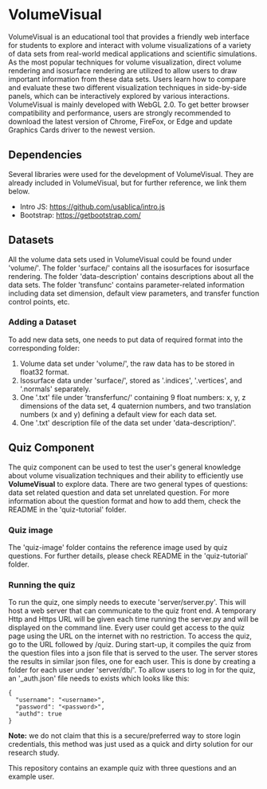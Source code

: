 # VolumeVisual
VolumeVisual is an educational tool that provides a friendly web interface for students to explore and interact with volume visualizations of a variety of data sets from real-world medical applications and scientific simulations. As the most popular techniques for volume visualization, direct volume rendering and isosurface rendering are utilized to allow users to draw important information from these data sets. Users learn how to compare and evaluate these two different visualization techniques in side-by-side panels, which can be interactively explored by various interactions.
VolumeVisual is mainly developed with WebGL 2.0. To get better browser compatibility and performance, users are strongly recommended to download the latest version of Chrome, FireFox, or Edge and update Graphics Cards driver to the newest version.
## Dependencies
Several libraries were used for the development of VolumeVisual.
They are already included in VolumeVisual, but for further reference, we link them below.

* Intro JS: https://github.com/usablica/intro.js
* Bootstrap: https://getbootstrap.com/
## Datasets
All the volume data sets used in VolumeVisual could be found under 'volume/'.
The folder 'surface/' contains all the isosurfaces for isosurface rendering.
The folder 'data-description' contains descriptions about all the data sets.
The folder 'transfunc' contains parameter-related information including data set dimension, default view parameters, and transfer function control points, etc.

### Adding a Dataset
To add new data sets, one needs to put data of required format into the corresponding folder:
1. Volume data set under 'volume/', the raw data has to be stored in float32 format. 
2. Isosurface data under 'surface/', stored as '.indices', '.vertices', and '.normals' separately.
3. One '.txt' file under 'transferfunc/' containing 9 float numbers: x, y, z dimensions of the data set, 4 quaternion numbers, and two translation numbers (x and y) defining a default view for each data set.
4. One '.txt' description file of the data set under 'data-description/'.
## Quiz Component
The quiz component can be used to test the user's general knowledge about volume visualization techniques and their ability to efficiently use **VolumeVisual** to explore data.
There are two general types of questions: data set related question and data set unrelated question. 
For more information about the question format and how to add them, check the README in the 'quiz-tutorial' folder.
### Quiz image
The 'quiz-image' folder contains the reference image used by quiz questions. For further details, please check README in the 'quiz-tutorial' folder.
### Running the quiz
To run the quiz, one simply needs to execute 'server/server.py'.
This will host a web server that can communicate to the quiz front end.
A temporary Http and Https URL will be given each time running the server.py and will be displayed on the command line. Every user could get access to the quiz page using the URL on the internet with no restriction.
To access the quiz, go to the URL followed by /quiz.
During start-up, it compiles the quiz from the question files into a json file that is served to the user.
The server stores the results in similar json files, one for each user.
This is done by creating a folder for each user under 'server/db/'.
To allow users to log in for the quiz, an '_auth.json' file needs to exists which looks like this:

```
{
  "username": "<username>",
  "password": "<password>",
  "authd": true
}

```
**Note:** we do not claim that this is a secure/preferred way to store login credentials, this method was just used as a quick and dirty solution for our research study.

This repository contains an example quiz with three questions and an example user.
